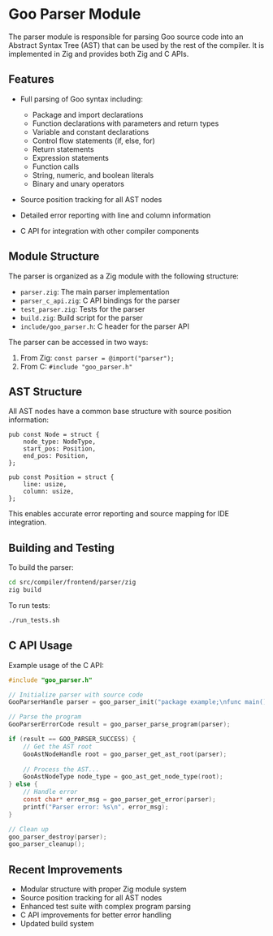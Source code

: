 # Goo Parser Module

The parser module is responsible for parsing Goo source code into an Abstract Syntax Tree (AST) that can be used by the rest of the compiler. It is implemented in Zig and provides both Zig and C APIs.

## Features

- Full parsing of Goo syntax including:
  - Package and import declarations
  - Function declarations with parameters and return types
  - Variable and constant declarations
  - Control flow statements (if, else, for)
  - Return statements
  - Expression statements
  - Function calls
  - String, numeric, and boolean literals
  - Binary and unary operators

- Source position tracking for all AST nodes
- Detailed error reporting with line and column information
- C API for integration with other compiler components

## Module Structure

The parser is organized as a Zig module with the following structure:

- `parser.zig`: The main parser implementation
- `parser_c_api.zig`: C API bindings for the parser
- `test_parser.zig`: Tests for the parser
- `build.zig`: Build script for the parser
- `include/goo_parser.h`: C header for the parser API

The parser can be accessed in two ways:

1. From Zig: `const parser = @import("parser");`
2. From C: `#include "goo_parser.h"`

## AST Structure

All AST nodes have a common base structure with source position information:

```zig
pub const Node = struct {
    node_type: NodeType,
    start_pos: Position,
    end_pos: Position,
};

pub const Position = struct {
    line: usize,
    column: usize,
};
```

This enables accurate error reporting and source mapping for IDE integration.

## Building and Testing

To build the parser:

```bash
cd src/compiler/frontend/parser/zig
zig build
```

To run tests:

```bash
./run_tests.sh
```

## C API Usage

Example usage of the C API:

```c
#include "goo_parser.h"

// Initialize parser with source code
GooParserHandle parser = goo_parser_init("package example;\nfunc main() {}");

// Parse the program
GooParserErrorCode result = goo_parser_parse_program(parser);

if (result == GOO_PARSER_SUCCESS) {
    // Get the AST root
    GooAstNodeHandle root = goo_parser_get_ast_root(parser);
    
    // Process the AST...
    GooAstNodeType node_type = goo_ast_get_node_type(root);
} else {
    // Handle error
    const char* error_msg = goo_parser_get_error(parser);
    printf("Parser error: %s\n", error_msg);
}

// Clean up
goo_parser_destroy(parser);
goo_parser_cleanup();
```

## Recent Improvements

- Modular structure with proper Zig module system
- Source position tracking for all AST nodes
- Enhanced test suite with complex program parsing
- C API improvements for better error handling
- Updated build system
